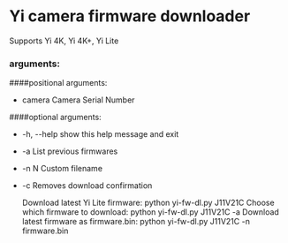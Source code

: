 # Yi camera firmware downloader

Supports Yi 4K, Yi 4K+, Yi Lite

### arguments:

####positional arguments:
*  camera      Camera Serial Number

####optional arguments:
*  -h, --help  show this help message and exit
*  -a          List previous firmwares
*  -n N        Custom filename
*  -c          Removes download confirmation


    Download latest Yi Lite firmware: python yi-fw-dl.py J11V21C 
    Choose which firmware to download: python yi-fw-dl.py J11V21C -a
    Download latest firmware as firmware.bin: python yi-fw-dl.py J11V21C -n firmware.bin
    

